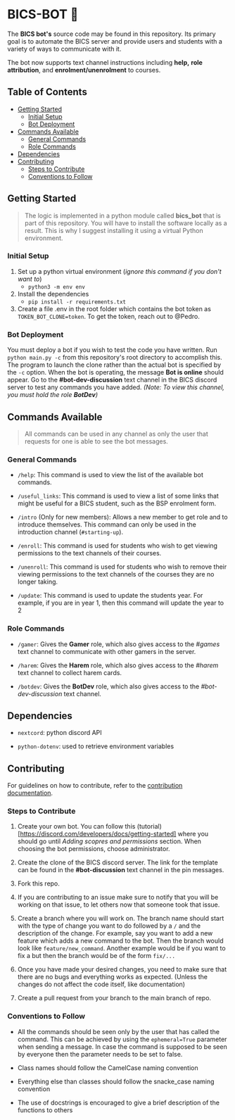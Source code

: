 # BICS-BOT 🤖
The **BICS bot's** source code may be found in this repository. Its primary goal is to automate the BICS server and provide users and students with a variety of ways to communicate with it.

The bot now supports text channel instructions including **help,** **role attribution**, and **enrolment/unenrolment** to courses.

## Table of Contents
- [Getting Started](#getting-started)
    - [Initial Setup](#initial-setup)
    - [Bot Deployment](#bot-deployment)
- [Commands Available](#commands-available)
    - [General Commands](#general-commands)
    - [Role Commands](#role-commands)
- [Dependencies](#dependencies)
- [Contributing](#contributing)
    - [Steps to Contribute](#steps-to-contribute)
    - [Conventions to Follow](#conventions-to-follow)

## Getting Started
> The logic is implemented in a python module called **bics_bot** that is part of this repository. You will have to install the software locally as a result.
This is why I suggest installing it using a virtual Python environment.

### Initial Setup
1. Set up a python virtual environment (*ignore this command if you don't want to*)
    - `python3 -m env env`
1. Install the dependencies
    - `pip install -r requirements.txt`
1. Create a file .env in the root folder which contains the bot token as `TOKEN_BOT_CLONE=token`. To get the token, reach out to @Pedro. 

### Bot Deployment
You must deploy a bot if you wish to test the code you have written. Run `python main.py -c` from this repository's root directory to accomplish this. The program to launch the clone rather than the actual bot is specified by the `-c` option.
When the bot is operating, the message **Bot is online** should appear.
Go to the **#bot-dev-discussion** text channel in the BICS discord server to test any commands you have added. *(Note: To view this channel, you must hold the role **BotDev**)*


## Commands Available
> All commands can be used in any channel as only the user that requests for one is able to see the bot messages.

### General Commands
- `/help`: This command is used to view the list of the available bot commands.
  
- `/useful_links`: This command is used to view a list of some links that might be useful for a BICS student, such as the BSP enrolment form.

- `/intro` (Only for new members): Allows a new member to get role and to introduce themselves. This command can only be used in the introduction channel (`#starting-up`).

- `/enroll`: This command is used for students who wish to get viewing permissions to the text channels of their courses.

- `/unenroll`: This command is used for students who wish to remove their viewing permissions to the text channels of the courses they are no longer taking.

- `/update`: This command is used to update the students year. For example, if you are in year 1, then this command will update the year to 2

### Role Commands

- `/gamer`: Gives the **Gamer** role, which also gives access to the *#games* text channel to communicate with other gamers in the server.

- `/harem`: Gives the **Harem** role, which also gives access to the *#harem* text channel to collect harem cards.

- `/botdev`: Gives the **BotDev** role, which also gives access to the *#bot-dev-discussion* text channel.


## Dependencies
- `nextcord`: python discord API

- `python-dotenv`: used to retrieve environment variables

## Contributing
For guidelines on how to contribute, refer to the [contribution documentation](./.github/CONTRIBUTING.md).

### Steps to Contribute
1. Create your own bot. You can follow this (tutorial)[https://discord.com/developers/docs/getting-started] where you should go until *Adding scopres and permissions* section. When choosing the bot permissions, choose administrator.

1. Create the clone of the BICS discord server. The link for the template can be found in the **#bot-discussion** text channel in the pin messages.

1. Fork this repo.

1. If you are contributing to an issue make sure to notify that you will be working on that issue, to let others now that someone took that issue.

1. Create a branch where you will work on. The branch name should start with the type of change you want to do followed by a `/` and the description of the change. For example, say you want to add a new feature which adds a new command to the bot. Then the branch would look like `feature/new_command`. Another example would be if you want
to fix a but then the branch would be of the form `fix/...`

1. Once you have made your desired changes, you need to make sure that there are no bugs and everything works as expected. (Unless the changes do not affect the code itself, like documentation)

1. Create a pull request from your branch to the main branch of repo.

### Conventions to Follow
- All the commands should be seen only by the user that has called the command. This can be achieved by using the `ephemeral=True` parameter when sending a message. 
In case the command is supposed to be seen by everyone then the parameter needs to be set to false.

- Class names should follow the CamelCase naming convention

- Everything else than classes should follow the snacke_case naming convention

- The use of docstrings is encouraged to give a brief description of the functions to others 
